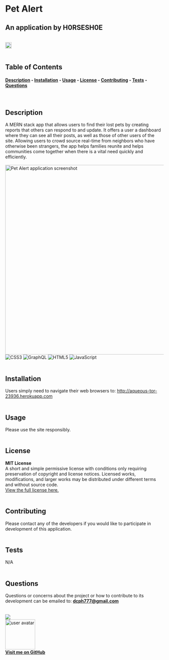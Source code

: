 
# Pet Alert
## An application by H0RSESH0E  
&nbsp;  
[<img src='https://img.shields.io/badge/license-MIT License-blueviolet' alt="user avatar" height="20"/>](#license)  
&nbsp;&nbsp;  
## Table of Contents
#### [Description](#description)  -  [Installation](#installation)  -  [Usage](#usage) - [License](#license) - [Contributing](#contributing) - [Tests](#tests) - [Questions](#questions)
&nbsp;  
## Description  
A MERN stack app that allows users to find their lost pets by creating reports that others can respond to and update.  It offers a user a dashboard where they can see all their posts, as well as those of other users of the site.  Allowing users to crowd source real-time from neighbors who have otherwise been strangers, the app helps families reunite and helps communities come together when there is a vital need quickly and efficiently.  
&nbsp;  
<img src="./client/public/assets/images/screenshot.png" alt="Pet Alert application screenshot" width="600"/>    
![CSS3](https://img.shields.io/badge/css3-%231572B6.svg?style=for-the-badge&logo=css3&logoColor=white) ![GraphQL](https://img.shields.io/badge/-GraphQL-E10098?style=for-the-badge&logo=graphql&logoColor=white) ![HTML5](https://img.shields.io/badge/html5-%23E34F26.svg?style=for-the-badge&logo=html5&logoColor=white) ![JavaScript](https://img.shields.io/badge/javascript-%23323330.svg?style=for-the-badge&logo=javascript&logoColor=%23F7DF1E)   
&nbsp;  
## Installation
Users simply need to navigate their web browsers to: http://aqueous-tor-23936.herokuapp.com  
&nbsp;  
## Usage
Please use the site responsibly.  
&nbsp;  
## License  

**MIT License**  
A short and simple permissive license with conditions only requiring preservation of copyright and license notices. Licensed works, modifications, and larger works may be distributed under different terms and without source code.  
[View the full license here.](./LICENSE/license.txt)  
&nbsp;  
## Contributing
Please contact any of the developers if you would like to participate in development of this application.  
&nbsp;  
## Tests
N/A  
&nbsp;  
## Questions
Questions or concerns about the project or how to contribute to its development can be emailed to: **dcph777@gmail.com**  
&nbsp;  
&nbsp;  
![](https://img.shields.io/badge/GitHub-100000?style=for-the-badge&logo=github&logoColor=white)  
<img src="https://github.com/H0RSESH0E.png" alt="user avatar" width="95"/>  
**[Visit me on GitHub](https://github.com/H0RSESH0E)**  
